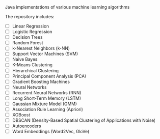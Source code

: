 Java implementations of various machine learning algorithms 

The repository includes:

- [ ] Linear Regression
- [ ] Logistic Regression
- [ ] Decision Trees
- [ ] Random Forest
- [ ] k-Nearest Neighbors (k-NN)
- [ ] Support Vector Machines (SVM)
- [ ] Naive Bayes
- [ ] K-Means Clustering
- [ ] Hierarchical Clustering
- [ ] Principal Component Analysis (PCA)
- [ ] Gradient Boosting Machines
- [ ] Neural Networks
- [ ] Recurrent Neural Networks (RNN)
- [ ] Long Short-Term Memory (LSTM)
- [ ] Gaussian Mixture Model (GMM)
- [ ] Association Rule Learning (Apriori)
- [ ] XGBoost
- [ ] DBSCAN (Density-Based Spatial Clustering of Applications with Noise)
- [ ] Autoencoders
- [ ] Word Embeddings (Word2Vec, GloVe)
